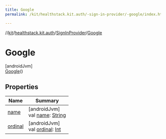 ```yaml
---
title: Google
permalink: /kit/healthstack.kit.auth/-sign-in-provider/-google/index.html

---
```

//[kit](../../../../index.html)/[healthstack.kit.auth](../../index.html)/[SignInProvider](../index.html)/[Google](index.html)



# Google



[androidJvm]\
[Google](index.html)()



## Properties


| Name | Summary |
|---|---|
| [name](../../../healthstack.kit.ui/-text-type/-n-u-m-b-e-r/index.html#-372974862%2FProperties%2F-106109196) | [androidJvm]<br>val [name](../../../healthstack.kit.ui/-text-type/-n-u-m-b-e-r/index.html#-372974862%2FProperties%2F-106109196): [String](https://kotlinlang.org/api/latest/jvm/stdlib/kotlin/-string/index.html) |
| [ordinal](../../../healthstack.kit.ui/-text-type/-n-u-m-b-e-r/index.html#-739389684%2FProperties%2F-106109196) | [androidJvm]<br>val [ordinal](../../../healthstack.kit.ui/-text-type/-n-u-m-b-e-r/index.html#-739389684%2FProperties%2F-106109196): [Int](https://kotlinlang.org/api/latest/jvm/stdlib/kotlin/-int/index.html) |

